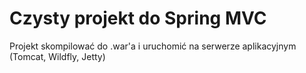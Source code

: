 # Czysty projekt do Spring MVC

Projekt skompilować do .war'a i uruchomić na serwerze aplikacyjnym (Tomcat, Wildfly, Jetty)
